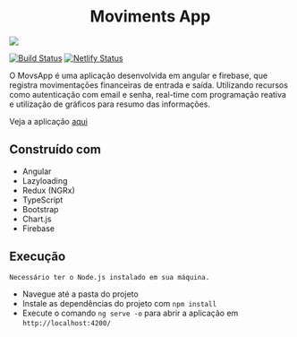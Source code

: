 <h1 align="center">Moviments App</h1>
<p align-"center">
  <img src="https://i.imgur.com/epLMcJZ.png" />
</p>

[![Build Status](https://travis-ci.org/WillACosta/movs-app.svg?branch=master)](https://travis-ci.org/WillACosta/movs-app)&nbsp;[![Netlify Status](https://api.netlify.com/api/v1/badges/48824b10-3114-47fc-9370-e2d18e0b7f66/deploy-status)](https://app.netlify.com/sites/movimentsapp/deploys)

O MovsApp é uma aplicação desenvolvida em angular e firebase, que registra movimentações financeiras de entrada e saída. Utilizando recursos como autenticação com email e senha, real-time com programação reativa e utilização de gráficos para resumo das informações.

Veja a aplicação [aqui](https://movimentsapp.netlify.app/)

## Construído com

- Angular
- Lazyloading
- Redux (NGRx)
- TypeScript
- Bootstrap
- Chart.js
- Firebase

## Execução

    Necessário ter o Node.js instalado em sua máquina.

- Navegue até a pasta do projeto
- Instale as dependências do projeto com `npm install`
- Execute o comando `ng serve -o` para abrir a aplicação em `http://localhost:4200/`
